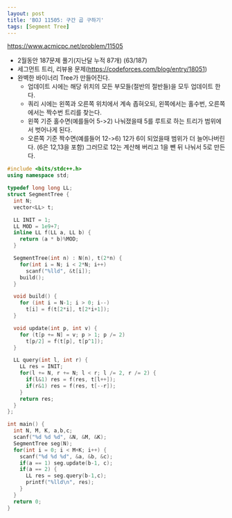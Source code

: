 ```yaml
---
layout: post
title: 'BOJ 11505: 구간 곱 구하기'
tags: [Segment Tree]
---
```


<https://www.acmicpc.net/problem/11505>

- 2월동안 187문제 풀기(지난달 누적 87개) (63/187)
- 세그먼트 트리, 리뷰용 문제(https://codeforces.com/blog/entry/18051)
- 완벽한 바이너리 Tree가 만들어진다.
  - 업데이트 시에는 해당 위치의 모든 부모들(절반의 절반들)을 모두 업데이트 한다.
  - 쿼리 시에는 왼쪽과 오른쪽 위치에서 계속 좁혀오되, 왼쪽에서는 홀수번, 오른쪽에서는 짝수번 트리를 찾는다.
  - 왼쪽 기준 홀수면(예를들어 5->2) 나눠졌을때 5를 루트로 하는 트리가 범위에서 벗어나게 된다.
  - 오른쪽 기준 짝수면(예를들어 12->6) 12가 6이 되었을때 범위가 더 늘어나버린다. (6은 12,13을 포함) 그러므로 12는 계산해 버리고 1을 뺀 뒤 나눠서 5로 만든다.

```c++
#include <bits/stdc++.h>
using namespace std;

typedef long long LL;
struct SegmentTree {
  int N;
  vector<LL> t;

  LL INIT = 1;
  LL MOD = 1e9+7;
  inline LL f(LL a, LL b) {
    return (a * b)%MOD;
  }

  SegmentTree(int n) : N(n), t(2*n) {
    for(int i = N; i < 2*N; i++)
      scanf("%lld", &t[i]);
    build();
  }

  void build() {
    for (int i = N-1; i > 0; i--)
      t[i] = f(t[2*i], t[2*i+1]);
  }

  void update(int p, int v) {
    for (t[p += N] = v; p > 1; p /= 2)
      t[p/2] = f(t[p], t[p^1]);
  }

  LL query(int l, int r) {
    LL res = INIT;
    for(l += N, r += N; l < r; l /= 2, r /= 2) {
      if(l&1) res = f(res, t[l++]);
      if(r&1) res = f(res, t[--r]);
    }
    return res;
  }
};

int main() {
  int N, M, K, a,b,c;
  scanf("%d %d %d", &N, &M, &K);
  SegmentTree seg(N);
  for(int i = 0; i < M+K; i++) {
    scanf("%d %d %d", &a, &b, &c);
    if(a == 1) seg.update(b-1, c);
    if(a == 2) {
      LL res = seg.query(b-1,c);
      printf("%lld\n", res);
    }
  }
  return 0;
}
```